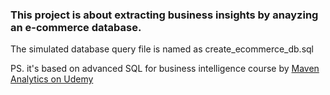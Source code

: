 ### This project is about extracting business insights by anayzing an e-commerce database.

The simulated database query file is named as create_ecommerce_db.sql

PS. it's based on advanced SQL for business intelligence course by [Maven Analytics on Udemy](https://www.udemy.com/course/advanced-sql-mysql-for-analytics-business-intelligence/?couponCode=OF83024F)
